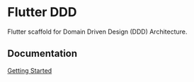 # Flutter DDD

Flutter scaffold for Domain Driven Design (DDD) Architecture.

## Documentation

[Getting Started](https://yudystriawan.github.io/flutter-ddd-documentation)